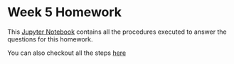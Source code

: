 # Week 5 Homework

This [Jupyter Notebook](./homework.ipynb) contains all the procedures executed to answer the questions for this homework.

You can also checkout all the steps [here](./homework.md)